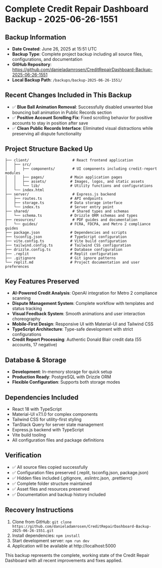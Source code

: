 # Complete Credit Repair Dashboard Backup - 2025-06-26-1551

## Backup Information
- **Date Created**: June 26, 2025 at 15:51 UTC
- **Backup Type**: Complete project backup including all source files, configurations, and documentation
- **GitHub Repository**: https://github.com/danieladamrosen/CreditRepairDashboard-Backup-2025-06-26-1551
- **Local Backup Path**: `/backups/backup-2025-06-26-1551/`

## Recent Changes Included in This Backup
- ✅ **Blue Ball Animation Removal**: Successfully disabled unwanted blue bouncing ball animation in Public Records section
- ✅ **Positive Account Scrolling Fix**: Fixed scrolling behavior for positive accounts to stay in position after save
- ✅ **Clean Public Records Interface**: Eliminated visual distractions while preserving all dispute functionality

## Project Structure Backed Up
```
├── client/                    # React frontend application
│   ├── src/
│   │   ├── components/        # UI components including credit-report modules
│   │   ├── pages/            # Main application pages
│   │   ├── assets/           # Images, logos, and static assets
│   │   └── lib/              # Utility functions and configurations
│   └── index.html
├── server/                    # Express.js backend
│   ├── routes.ts             # API endpoints
│   ├── storage.ts            # Data storage interface
│   └── index.ts              # Server entry point
├── shared/                    # Shared types and schemas
│   └── schema.ts             # Drizzle ORM schemas and types
├── resources/                 # PDF guides and documentation
│   └── guides/               # FCRA, FDCPA, and Metro 2 compliance guides
├── package.json              # Dependencies and scripts
├── tsconfig.json             # TypeScript configuration
├── vite.config.ts            # Vite build configuration
├── tailwind.config.ts        # Tailwind CSS configuration
├── drizzle.config.ts         # Database configuration
├── .replit                   # Replit configuration
├── .gitignore                # Git ignore patterns
└── replit.md                 # Project documentation and user preferences
```

## Key Features Preserved
- **AI-Powered Credit Analysis**: OpenAI integration for Metro 2 compliance scanning
- **Dispute Management System**: Complete workflow with templates and status tracking
- **Visual Feedback System**: Smooth animations and user interaction choreography
- **Mobile-First Design**: Responsive UI with Material-UI and Tailwind CSS
- **TypeScript Architecture**: Type-safe development with strict configurations
- **Credit Report Processing**: Authentic Donald Blair credit data (55 accounts, 17 negative)

## Database & Storage
- **Development**: In-memory storage for quick setup
- **Production Ready**: PostgreSQL with Drizzle ORM
- **Flexible Configuration**: Supports both storage modes

## Dependencies Included
- React 18 with TypeScript
- Material-UI v7.1.0 for complex components
- Tailwind CSS for utility-first styling
- TanStack Query for server state management
- Express.js backend with TypeScript
- Vite build tooling
- All configuration files and package definitions

## Verification
- ✅ All source files copied successfully
- ✅ Configuration files preserved (.replit, tsconfig.json, package.json)
- ✅ Hidden files included (.gitignore, .eslintrc.json, .prettierrc)
- ✅ Complete folder structure maintained
- ✅ Asset files and resources preserved
- ✅ Documentation and backup history included

## Recovery Instructions
1. Clone from GitHub: `git clone https://github.com/danieladamrosen/CreditRepairDashboard-Backup-2025-06-26-1551.git`
2. Install dependencies: `npm install`
3. Start development server: `npm run dev`
4. Application will be available at http://localhost:5000

This backup represents the complete, working state of the Credit Repair Dashboard with all recent improvements and fixes applied.